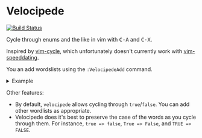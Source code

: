 # Velocipede

[![Build Status](https://travis-ci.org/foxbenjaminfox/velocipede.png)](https://travis-ci.org/foxbenjaminfox/velocipede)


Cycle through enums and the like in vim with <kbd>C-A</kbd> and <kbd>C-X</kbd>.

Inspired by [vim-cycle](https://github.com/zef/vim-cycle), which unfortunately doesn't currently work with [vim-speeddating](https://github.com/tpope/vim-speeddating).

You an add wordslists using the `:VelocipedeAdd` command.

<details>
<summary>Example</summary>

For cycling through CSS `position` values:

```vim
VelocipedeAdd static relative absolute fixed sticky
```
</details>

Other features:
- By default, `velocipede` allows cycling through `true`/`false`. You can add other wordlists as appropriate.
- Velocipede does it's best to preserve the case of the words as you cycle through them.
  For instance, `true => false`, `True => False`, and `TRUE => FALSE`.
